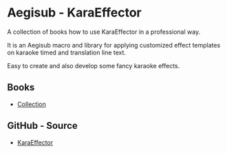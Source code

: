 # Aegisub - KaraEffector
A collection of books how to use KaraEffector in a professional way.  

It is an Aegisub macro and library for applying customized effect templates on karaoke timed and translation line text.  

Easy to create and also develop some fancy karaoke effects.  

## Books
- [Collection](./books/)

## GitHub - Source
- [KaraEffector](https://github.com/KaraEffect0r/Kara_Effector)